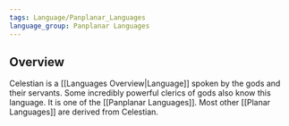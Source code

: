```yaml
---
tags: Language/Panplanar_Languages
language_group: Panplanar Languages
---
```

## Overview
Celestian is a [[Languages Overview|Language]] spoken by the gods and their servants. Some incredibly powerful clerics of gods also know this language. It is one of the [[Panplanar Languages]]. Most other [[Planar Languages]] are derived from Celestian.